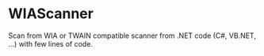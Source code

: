 # WIAScanner
Scan from WIA or TWAIN compatible scanner from .NET code (C#, VB.NET, ...) with few lines of code. 
